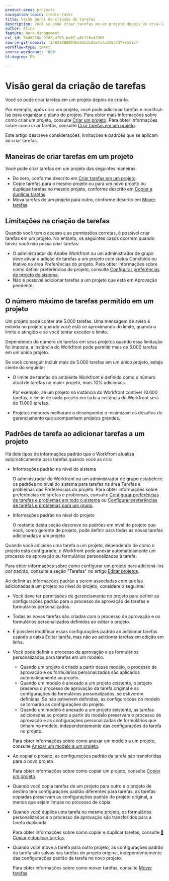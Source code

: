 ```yaml
---
product-area: projects
navigation-topic: create-tasks
title: Visão geral da criação de tarefas
description: Você só pode criar tarefas em um projeto depois de criá-lo.
author: Alina
feature: Work Management
exl-id: 7bd6578e-9288-4793-ba07-a0c126c479b9
source-git-commit: f2f825280204b56d2dc85efc7a315a4377e551c7
workflow-type: tm+mt
source-wordcount: '889'
ht-degree: 0%

---
```


# Visão geral da criação de tarefas

Você só pode criar tarefas em um projeto depois de criá-lo.

Por exemplo, após criar um projeto, você pode adicionar tarefas e modificá-las para organizar o plano do projeto. Para obter mais informações sobre como criar um projeto, consulte [Criar um projeto](../../../manage-work/projects/create-projects/create-project.md). Para obter informações sobre como criar tarefas, consulte [Criar tarefas em um projeto](../../../manage-work/tasks/create-tasks/create-tasks-in-project.md).

Este artigo descreve considerações, limitações e padrões que se aplicam ao criar tarefas.

## Maneiras de criar tarefas em um projeto

Você pode criar tarefas em um projeto das seguintes maneiras:

* Do zero, conforme descrito em [Criar tarefas em um projeto](../../../manage-work/tasks/create-tasks/create-tasks-in-project.md).
* Copie tarefas para o mesmo projeto ou para um novo projeto ou duplique tarefas no mesmo projeto, conforme descrito em [Copiar e duplicar tarefas](../../../manage-work/tasks/manage-tasks/copy-and-duplicate-tasks.md).
* Mova tarefas de um projeto para outro, conforme descrito em [Mover tarefas](../../../manage-work/tasks/manage-tasks/move-tasks.md).

## Limitações na criação de tarefas

Quando você tem o acesso e as permissões corretas, é possível criar tarefas em um projeto. No entanto, os seguintes casos ocorrem quando talvez você não possa criar tarefas:

* O administrador do Adobe Workfront ou um administrador de grupo deve ativar a adição de tarefas a um projeto com status Concluído ou Inativo na área Preferências do projeto. Para obter informações sobre como definir preferências de projeto, consulte [Configurar preferências de projeto do sistema](../../../administration-and-setup/set-up-workfront/configure-system-defaults/set-project-preferences.md).
* Não é possível adicionar tarefas a um projeto que está em Aprovação pendente.

## O número máximo de tarefas permitido em um projeto

Um projeto pode conter até 5.000 tarefas. Uma mensagem de aviso é exibida no projeto quando você está se aproximando do limite, quando o limite é atingido e se você tentar exceder o limite.

Dependendo do número de tarefas em seus projetos quando essa limitação foi imposta, a instância do Workfront pode permitir mais de 5.000 tarefas em um único projeto.

Se você conseguir incluir mais de 5.000 tarefas em um único projeto, esteja ciente do seguinte:

* O limite de tarefas do ambiente Workfront é definido como o número atual de tarefas no maior projeto, mais 10% adicionais.

  Por exemplo, se um projeto na instância do Workfront contiver 10.000 tarefas, o limite de cada projeto em toda a instância do Workfront será de 11.000 tarefas.

* Projetos menores melhoram o desempenho e minimizam os desafios de gerenciamento que acompanham projetos grandes.

## Padrões de tarefa ao adicionar tarefas a um projeto

Há dois tipos de informações padrão que o Workfront atualiza automaticamente para tarefas quando você as cria:

* Informações padrão no nível do sistema

  O administrador do Workfront ou um administrador de grupo estabelece os padrões no nível do sistema para tarefas na área Tarefas e problemas das Preferências do projeto. Para obter informações sobre preferências de tarefas e problemas, consulte [Configurar preferências de tarefas e problemas em todo o sistema](../../../administration-and-setup/set-up-workfront/configure-system-defaults/set-task-issue-preferences.md) ou [Configurar preferências de tarefas e problemas para um grupo](../../../administration-and-setup/manage-groups/create-and-manage-groups/configure-task-issue-preferences-group.md).

* Informações padrão no nível do projeto

  O restante desta seção descreve os padrões em nível de projeto que você, como gerente de projeto, pode definir para todas as novas tarefas adicionadas a um projeto

Quando você adiciona uma tarefa a um projeto, dependendo de como o projeto está configurado, o Workfront pode anexar automaticamente um processo de aprovação ou formulários personalizados à tarefa.

Para obter informações sobre como configurar um projeto para adicioná-los por padrão, consulte a seção &quot;Tarefas&quot; no artigo [Editar projetos](../../../manage-work/projects/manage-projects/edit-projects.md).

Ao definir as informações padrão a serem associadas com tarefas adicionadas a um projeto no nível do projeto, considere o seguinte:

* Você deve ter permissões de gerenciamento no projeto para definir as configurações padrão para o processo de aprovação de tarefas e formulários personalizados.
* Todas as novas tarefas são criadas com o processo de aprovação e os formulários personalizados definidos ao editar o projeto.
* É possível modificar essas configurações padrão ao adicionar tarefas usando a caixa Editar tarefa, mas não ao adicionar tarefas em edição em linha.
* Você pode definir o processo de aprovação e os formulários personalizados para tarefas em um modelo.

   * Quando um projeto é criado a partir desse modelo, o processo de aprovação e os formulários personalizados são aplicados automaticamente ao projeto.
   * Quando um modelo é anexado a um projeto existente, o projeto preserva o processo de aprovação da tarefa original e as configurações de formulários personalizados, se estiverem definidas. Se não estiverem definidas, as configurações do modelo se tornarão as configurações do projeto.
   * Quando um modelo é anexado a um projeto existente, as tarefas adicionadas ao projeto a partir do modelo preservam o processo de aprovação e as configurações personalizadas de formulários que tinham no modelo, independentemente das configurações da tarefa no projeto.

  Para obter informações sobre como anexar um modelo a um projeto, consulte [Anexar um modelo a um projeto](../../../manage-work/projects/create-and-manage-templates/attach-template-to-project.md).

* Ao copiar o projeto, as configurações padrão da tarefa são transferidas para o novo projeto.

  Para obter informações sobre como copiar um projeto, consulte [Copiar um projeto](../../../manage-work/projects/manage-projects/copy-project.md).

* Quando você copia tarefas de um projeto para outro e o projeto de destino tem configurações padrão diferentes para tarefas, as tarefas copiadas preservam as configurações padrão do projeto original, a menos que sejam limpas no processo de cópia.
* Quando você duplica uma tarefa no mesmo projeto, os formulários personalizados e o processo de aprovação são transferidos para a tarefa duplicada.

  Para obter informações sobre como copiar e duplicar tarefas, consulte [&#128279;](../../../manage-work/tasks/manage-tasks/copy-and-duplicate-tasks.md) [Copiar e duplicar tarefas](../../../manage-work/tasks/manage-tasks/copy-and-duplicate-tasks.md).

* Quando você move a tarefa para outro projeto, as configurações padrão da tarefa são salvas nas tarefas do projeto original, independentemente das configurações padrão da tarefa no novo projeto.

  Para obter informações sobre como mover tarefas, consulte [Mover tarefas](../../../manage-work/tasks/manage-tasks/move-tasks.md).
